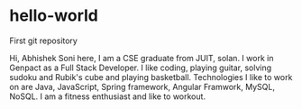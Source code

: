# hello-world
First git repository

Hi, Abhishek Soni here, I am a CSE graduate from JUIT, solan. I work in Genpact as a Full Stack Developer. I like coding, playing guitar, solving sudoku and Rubik's cube and playing basketball. Technologies I like to work on are Java, JavaScript, Spring framework, Angular Framwork, MySQL, NoSQL. I am a fitness enthusiast and like to workout.
